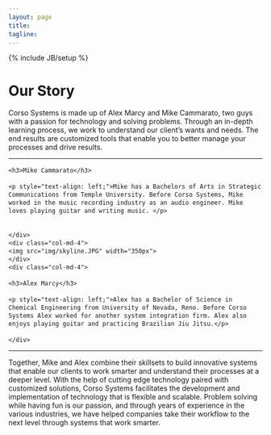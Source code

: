 ```yaml
---
layout: page
title: 
tagline: 
---
```

{% include JB/setup %}

<h1>Our Story</h1>

<div class="row">
<div class="col-md-6 col-md-offset-3">
<p style="text-align: left;">Corso Systems is made up of Alex Marcy and Mike Cammarato, two guys with a passion for technology and solving problems. Through an in-depth learning process, we work to understand our client’s wants and needs. The end results are customized tools that enable you to better manage your processes and drive results. </p>

</div>
</div>

<hr>

<div class="row">
	<div class="col-md-4">

	<h3>Mike Cammarato</h3>

	<p style="text-align: left;">Mike has a Bachelors of Arts in Strategic Communications from Temple University. Before Corso Systems, Mike worked in the music recording industry as an audio engineer. Mike loves playing guitar and writing music. </p>


	</div>
	<div class="col-md-4">
	<img src="img/skyline.JPG" width="350px">
	</div>
	<div class="col-md-4">

	<h3>Alex Marcy</h3>

	<p style="text-align: left;">Alex has a Bachelor of Science in Chemical Engineering from University of Nevada, Reno. Before Corso Systems Alex worked for another system integration firm. Alex also enjoys playing guitar and practicing Brazilian Jiu Jitsu.</p>

	</div>	
</div>

<hr>

<div class="row">
<div class="col-md-6 col-md-offset-3">	
<p style="text-align: left;">Together, Mike and Alex combine their skillsets to build innovative systems that enable our clients to work smarter and understand their processes at a deeper level. With the help of cutting edge technology paired with customized solutions, Corso Systems facilitates the development and implementation of technology that is flexible and scalable. Problem solving while having fun is our passion, and through years of experience in the various industries, we have helped companies take their workflow to the next level through systems that work smarter. </p>

</div>
</div>




